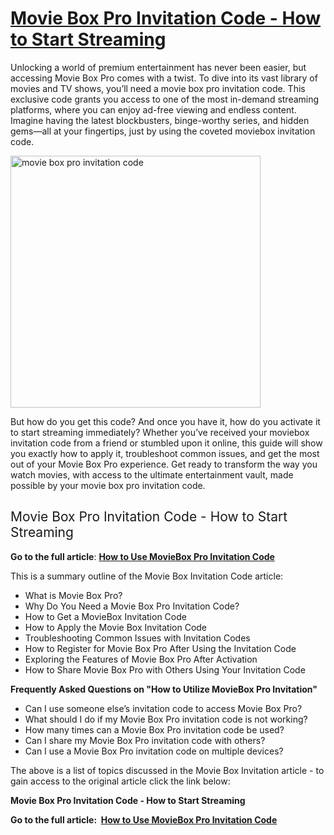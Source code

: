 <h1><a href="https://www.clipsit.net/how-to-use-movie-box-pro-invitation-code/"><b>Movie Box Pro Invitation Code - How to Start Streaming</b></a></h1>
<span style="font-weight: 400;">Unlocking a world of premium entertainment has never been easier, but accessing Movie Box Pro comes with a twist. To dive into its vast library of movies and TV shows, you’ll need a movie box pro invitation code. This exclusive code grants you access to one of the most in-demand streaming platforms, where you can enjoy ad-free viewing and endless content. Imagine having the latest blockbusters, binge-worthy series, and hidden gems—all at your fingertips, just by using the coveted moviebox invitation code.</span> <p></p>

<img class="alignnone wp-image-35150" src="https://www.clipsit.net/wp-content/uploads/2025/03/movie-box-pro-invitation-code.png" alt="movie box pro invitation code" width="400" height="403" />

<span style="font-weight: 400;">But how do you get this code? And once you have it, how do you activate it to start streaming immediately? Whether you’ve received your moviebox invitation code from a friend or stumbled upon it online, this guide will show you exactly how to apply it, troubleshoot common issues, and get the most out of your Movie Box Pro experience. Get ready to transform the way you watch movies, with access to the ultimate entertainment vault, made possible by your movie box pro invitation code.</span>
<h2><span style="font-weight: 400;">Movie Box Pro Invitation Code - How to Start Streaming</span></h2>
<b>Go to the full article</b><span style="font-weight: 400;">: </span><a href="https://www.clipsit.net/how-to-use-movie-box-pro-invitation-code/"><b>How to Use MovieBox Pro Invitation Code</b></a>

<span style="font-weight: 400;">This is a summary outline of the Movie Box Invitation Code article:</span>
<ul>
 	<li style="font-weight: 400;" aria-level="1"><span style="font-weight: 400;">What is Movie Box Pro?</span></li>
 	<li style="font-weight: 400;" aria-level="1"><span style="font-weight: 400;">Why Do You Need a Movie Box Pro Invitation Code?</span></li>
 	<li style="font-weight: 400;" aria-level="1"><span style="font-weight: 400;">How to Get a MovieBox Invitation Code</span></li>
 	<li style="font-weight: 400;" aria-level="1"><span style="font-weight: 400;">How to Apply the Movie Box Invitation Code</span></li>
 	<li style="font-weight: 400;" aria-level="1"><span style="font-weight: 400;">Troubleshooting Common Issues with Invitation Codes</span></li>
 	<li style="font-weight: 400;" aria-level="1"><span style="font-weight: 400;">How to Register for Movie Box Pro After Using the Invitation Code</span></li>
 	<li style="font-weight: 400;" aria-level="1"><span style="font-weight: 400;">Exploring the Features of Movie Box Pro After Activation</span></li>
 	<li style="font-weight: 400;" aria-level="1"><span style="font-weight: 400;">How to Share Movie Box Pro with Others Using Your Invitation Code</span></li>
</ul>
<b>Frequently Asked Questions on "How to Utilize MovieBox Pro Invitation"</b>
<ul>
 	<li style="font-weight: 400;" aria-level="1"><span style="font-weight: 400;">Can I use someone else’s invitation code to access Movie Box Pro?</span></li>
 	<li style="font-weight: 400;" aria-level="1"><span style="font-weight: 400;">What should I do if my Movie Box Pro invitation code is not working?</span></li>
 	<li style="font-weight: 400;" aria-level="1"><span style="font-weight: 400;">How many times can a Movie Box Pro invitation code be used?</span></li>
 	<li style="font-weight: 400;" aria-level="1"><span style="font-weight: 400;">Can I share my Movie Box Pro invitation code with others?</span></li>
 	<li style="font-weight: 400;" aria-level="1"><span style="font-weight: 400;">Can I use a Movie Box Pro invitation code on multiple devices?</span></li>
</ul>
<span style="font-weight: 400;">The above is a list of topics discussed in the Movie Box Invitation article - to gain access to the original article click the link below:</span>

<b>Movie Box Pro Invitation Code - How to Start Streaming</b>

<b>Go to the full article:  </b><a href="https://www.clipsit.net/how-to-use-movie-box-pro-invitation-code/"><b>How to Use MovieBox Pro Invitation Code</b></a>
